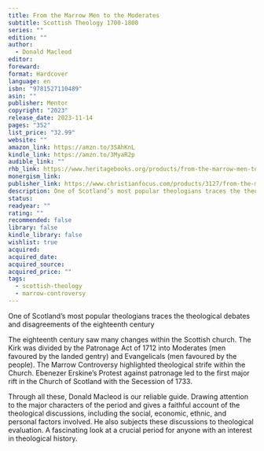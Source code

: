```yaml
---
title: From the Marrow Men to the Moderates
subtitle: Scottish Theology 1700-1800
series: ""
edition: ""
author:
  - Donald Macleod
editor: 
foreward: 
format: Hardcover
language: en
isbn: "9781527110489"
asin: ""
publisher: Mentor
copyright: "2023"
release_date: 2023-11-14
pages: "352"
list_price: "32.99"
website: ""
amazon_link: https://amzn.to/3SAhKnL
kindle_link: https://amzn.to/3MyaR2p
audible_link: ""
rhb_link: https://www.heritagebooks.org/products/from-the-marrow-men-to-the-moderates-macleod.html
monergism_link: 
publisher_link: https://www.christianfocus.com/products/3127/from-the-marrow-men-to
description: One of Scotland’s most popular theologians traces the theological debates and disagreements of the eighteenth century.
status: 
readyear: ""
rating: ""
recommended: false
library: false
kindle_library: false
wishlist: true
acquired: 
acquired_date: 
acquired_source: 
acquired_price: ""
tags:
  - scottish-theology
  - marrow-controversy
---
```

One of Scotland’s most popular theologians traces the theological debates and disagreements of the eighteenth century

The eighteenth century saw many changes within the Scottish church. The Kirk was divided by the Patronage Act of 1712 into Moderates (men favoured by the landed gentry) and Evangelicals (men favoured by the people). The Marrow Controversy highlighted theological strife within the Church. Ebenezer Erskine’s Protest against patronage led to the first major rift in the Church of Scotland with the Secession of 1733. 

Through all these, Donald Macleod is our reliable guide. Drawing attention to the major characters of the period and gives a faithful account of the theological discussions, including the social, economic, ethnic, and personal factors involved. He also subjects these discussions to theological evaluation. A fascinating look at a crucial period for anyone with an interest in theological history.